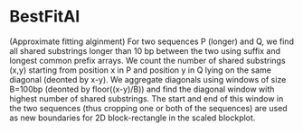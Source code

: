 # BestFitAl
(Approximate fitting alginment)
For two sequences P (longer) and Q, we find all shared substrings longer than 10 bp between the two using suffix and longest common prefix arrays. We count the number of shared substrings (x,y) starting from position x in P and position y in Q lying on the same diagonal (deonted by x-y). We aggregate diagonals using windows of size B=100bp (deonted by floor((x-y)/B)) and find the diagonal window with highest number of shared substrings. The start and end of this window in the two sequences (thus cropping one or both of the sequences) are used as new boundaries for 2D block-rectangle in the scaled blockplot.
